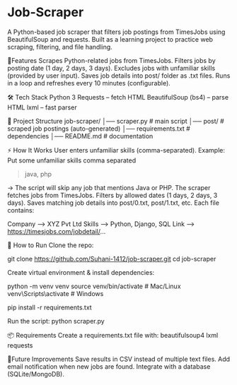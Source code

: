 # Job-Scraper
A Python-based job scraper that filters job postings from TimesJobs using BeautifulSoup and requests. Built as a learning project to practice web scraping, filtering, and file handling.

📌Features
Scrapes Python-related jobs from TimesJobs.
Filters jobs by posting date (1 day, 2 days, 3 days).
Excludes jobs with unfamiliar skills (provided by user input).
Saves job details into post/ folder as .txt files.
Runs in a loop and refreshes every 10 minutes (configurable).

🛠️ Tech Stack
Python 3
Requests – fetch HTML
BeautifulSoup (bs4) – parse HTML
lxml – fast parser

📂 Project Structure
job-scraper/
│── scraper.py         # main script
│── post/              # scraped job postings (auto-generated)
│── requirements.txt   # dependencies
│── README.md          # documentation

⚡ How It Works
User enters unfamiliar skills (comma-separated).
Example:
Put some unfamiliar skills comma separated
> java, php

→ The script will skip any job that mentions Java or PHP.
The scraper fetches jobs from TimesJobs.
Filters by allowed dates (1 days, 2 days, 3 days).
Saves matching job details into post/0.txt, post/1.txt, etc.
Each file contains:

Company --> XYZ Pvt Ltd
Skills --> Python, Django, SQL
Link --> https://timesjobs.com/jobdetail/...

🚀 How to Run
Clone the repo:

git clone https://github.com/Suhani-1412/job-scraper.git
cd job-scraper

Create virtual environment & install dependencies:

python -m venv venv
source venv/bin/activate   # Mac/Linux
venv\Scripts\activate      # Windows

pip install -r requirements.txt

Run the script:
python scraper.py

📦 Requirements
Create a requirements.txt file with:
beautifulsoup4
lxml
requests

📝Future Improvements
Save results in CSV instead of multiple text files.
Add email notification when new jobs are found.
Integrate with a database (SQLite/MongoDB).
